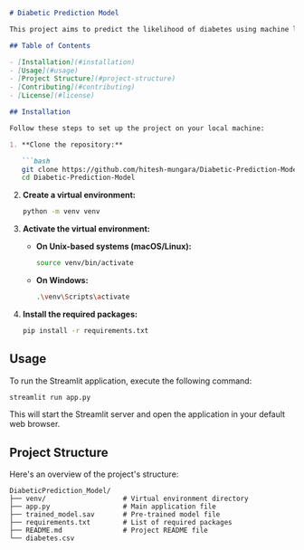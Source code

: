 
```markdown
# Diabetic Prediction Model

This project aims to predict the likelihood of diabetes using machine learning models. The model is built using `scikit-learn` and the application is deployed using `Streamlit`.

## Table of Contents

- [Installation](#installation)
- [Usage](#usage)
- [Project Structure](#project-structure)
- [Contributing](#contributing)
- [License](#license)

## Installation

Follow these steps to set up the project on your local machine:

1. **Clone the repository:**

   ```bash
   git clone https://github.com/hitesh-mungara/Diabetic-Prediction-Model.git
   cd Diabetic-Prediction-Model
   ```

2. **Create a virtual environment:**

   ```bash
   python -m venv venv
   ```

3. **Activate the virtual environment:**

   - **On Unix-based systems (macOS/Linux):**

     ```bash
     source venv/bin/activate
     ```

   - **On Windows:**

     ```bash
     .\venv\Scripts\activate
     ```

4. **Install the required packages:**

   ```bash
   pip install -r requirements.txt
   ```

## Usage

To run the Streamlit application, execute the following command:

```bash
streamlit run app.py
```

This will start the Streamlit server and open the application in your default web browser.

## Project Structure

Here's an overview of the project's structure:

```
DiabeticPrediction_Model/
├── venv/                   # Virtual environment directory
├── app.py                  # Main application file
├── trained_model.sav       # Pre-trained model file
├── requirements.txt        # List of required packages
├── README.md               # Project README file
└── diabetes.csv
    


